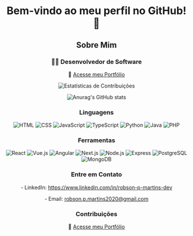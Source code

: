 <h1 align="center">Bem-vindo ao meu perfil no GitHub! 👋</h1>

<h2 align="center">Sobre Mim</h2>

<div align="center">
  <h3>👨‍💻 Desenvolvedor de Software</h3>
  <p align="center">
    🔗 <a href="https://project-portifolio-upgrade-2025.onrender.com/" target="_blank">Acesse meu Portfólio</a>
  </p>
  <!-- Certifique-se de substituir pelo caminho correto da imagem ou use outro serviço de hospedagem de imagem -->
  <!-- <img src="https://github.com/user-attachments/assets/cccd3267-b3cd-4882-8c70-d294f3c29dc9" alt="Minha Foto"> -->
</div>

<p align="center">
  <img src="https://github-readme-streak-stats.herokuapp.com/?user=RobsonPMartins&theme=dark&hide_border=true&fire=DD2727" alt="Estatísticas de Contribuições">
</p>

<p align="center">
  <img src="https://github-readme-stats.vercel.app/api?username=RobsonPMartins&theme=great-gatsby&show_icons=true" alt="Anurag's GitHub stats">
</p>

<h3 align="center">Linguagens</h3>
<p align="center">
  <img src="https://img.icons8.com/color/48/000000/html-5.png" alt="HTML">
  <img src="https://img.icons8.com/color/48/000000/css3.png" alt="CSS">
  <img src="https://img.icons8.com/color/48/000000/javascript.png" alt="JavaScript">
  <img src="https://img.icons8.com/color/48/000000/typescript.png" alt="TypeScript">
  <img src="https://img.icons8.com/color/48/000000/python.png" alt="Python">
  <img src="https://img.icons8.com/color/48/000000/java-coffee-cup-logo--v1.png" alt="Java">
  <img src="https://img.icons8.com/color/48/000000/php.png" alt="PHP">
</p>


<h3 align="center">Ferramentas</h3>
<p align="center">
  <img src="https://img.icons8.com/color/48/000000/react-native.png" alt="React">
  <img src="https://img.icons8.com/color/48/000000/vue-js.png" alt="Vue.js">
  <img src="https://img.icons8.com/color/48/000000/angularjs.png" alt="Angular">
  <img src="https://img.icons8.com/color/48/000000/nextjs.png" alt="Next.js">
  <img src="https://img.icons8.com/color/48/000000/nodejs.png" alt="Node.js">
  <img src="https://img.icons8.com/color/48/000000/express.png" alt="Express">
  <img src="https://img.icons8.com/color/48/000000/postgreesql.png" alt="PostgreSQL">
  <img src="https://img.icons8.com/color/48/000000/mongodb.png" alt="MongoDB">
</p>


<h3 align="center">Entre em Contato</h3>
<p align="center">
  - LinkedIn: <a href="https://www.linkedin.com/in/robson-p-martins-dev" target="_blank">https://www.linkedin.com/in/robson-p-martins-dev</a>
</p>
<p align="center">
  - Email: <a href="mailto:robson.p.martins2020@gmail.com">robson.p.martins2020@gmail.com</a>
</p>

<h3 align="center">Contribuições</h3>
<p align="center">
  🔗 <a href="https://project-portifolio-upgrade-2025.onrender.com/" target="_blank">Acesse meu Portfólio</a>
</p>
